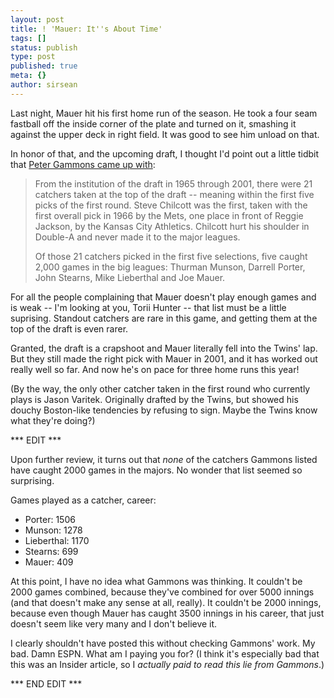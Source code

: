 ```yaml
---
layout: post
title: ! 'Mauer: It''s About Time'
tags: []
status: publish
type: post
published: true
meta: {}
author: sirsean
---
```

Last night, Mauer hit his first home run of the season. He took a four seam fastball off the inside corner of the plate and turned on it, smashing it against the upper deck in right field. It was good to see him unload on that.

In honor of that, and the upcoming draft, I thought I'd point out a little tidbit that <a href="http://insider.espn.go.com/espn/blog/index?entryID=3423741&amp;name=gammons_peter">Peter Gammons came up with</a>:
<blockquote>From the institution of the draft in 1965 through 2001, there were 21 catchers taken at the top of the draft -- meaning within the first five picks of the first round. Steve Chilcott was the first, taken with the first overall pick in 1966 by the Mets, one place in front of Reggie Jackson, by the Kansas City Athletics. Chilcott hurt his shoulder in Double-A and never made it to the major leagues.

Of those 21 catchers picked in the first five selections, five caught 2,000 games in the big leagues: Thurman Munson, Darrell Porter, John Stearns, Mike Lieberthal and Joe Mauer.</blockquote>
For all the people complaining that Mauer doesn't play enough games and is weak -- I'm looking at you, Torii Hunter -- that list must be a little suprising. Standout catchers are rare in this game, and getting them at the top of the draft is even rarer.

Granted, the draft is a crapshoot and Mauer literally fell into the Twins' lap. But they still made the right pick with Mauer in 2001, and it has worked out really well so far. And now he's on pace for three home runs this year!

(By the way, the only other catcher taken in the first round who currently plays is Jason Varitek. Originally drafted by the Twins, but showed his douchy Boston-like tendencies by refusing to sign. Maybe the Twins know what they're doing?)

*** EDIT ***

Upon further review, it turns out that <em>none</em> of the catchers Gammons listed have caught 2000 games in the majors. No wonder that list seemed so surprising.

Games played as a catcher, career:
<ul>
	<li>Porter: 1506</li>
	<li>Munson: 1278</li>
	<li>Lieberthal: 1170</li>
	<li>Stearns: 699</li>
	<li>Mauer: 409</li>
</ul>
At this point, I have no idea what Gammons was thinking. It couldn't be 2000 games combined, because they've combined for over 5000 innings (and that doesn't make any sense at all, really). It couldn't be 2000 innings, because even though Mauer has caught 3500 innings in his career, that just doesn't seem like very many and I don't believe it.

I clearly shouldn't have posted this without checking Gammons' work. My bad. Damn ESPN. What am I paying you for? (I think it's especially bad that this was an Insider article, so I <em>actually paid to read this lie from Gammons</em>.)

*** END EDIT ***
